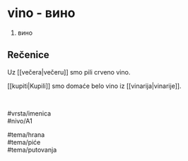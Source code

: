 # vino - вино

1. вино

## Rečenice

Uz [[večera|večeru]] smo pili crveno vino.

[[kupiti|Kupili]] smo domaće belo vino iz [[vinarija|vinarije]].

<br>

#vrsta/imenica  
#nivo/A1  

#tema/hrana  
#tema/piće  
#tema/putovanja  
